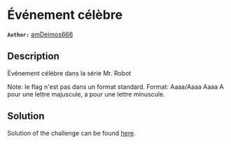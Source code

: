 # Événement célèbre

**`Author:`** [amDeimos666](https://github.com/amDeimos666)

## Description

Événement célèbre dans la série Mr. Robot

Note: le flag n'est pas dans un format standard.
Format: Aaaa/Aaaa Aaaa
A pour une lettre majuscule, a pour une lettre minuscule.

## Solution

Solution of the challenge can be found [here](solution/README.md).
